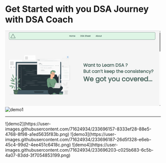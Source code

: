 # Get Started with you DSA Journey with DSA Coach

![My Image](demo1.png)![demo1](https://user-images.githubusercontent.com/71624934/233696226-04d346a1-b8df-4f9f-bc2c-887aa7483c23.png)
<hr>
![demo2](https://user-images.githubusercontent.com/71624934/233696157-8333ef28-88e5-4768-8f98-a1ed5635f83b.png)
![demo3](https://user-images.githubusercontent.com/71624934/233696187-26d5f328-e6eb-45c4-99d2-4ee451c6418c.png)
![demo4](https://user-images.githubusercontent.com/71624934/233696203-c025b683-6c5b-4a07-83dd-3f7054853199.png)
